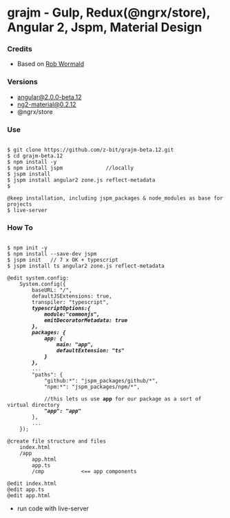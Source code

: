 # grajm - Gulp, Redux(@ngrx/store), Angular 2, Jspm, Material Design
### Credits
* Based on [Rob Wormald](https://gist.github.com/robwormald/429e01c6d802767441ec)

### Versions 
* angular@2.0.0-beta.12
* ng2-material@0.2.12
* @ngrx/store

### Use
<pre><code>
$ git clone https://github.com/z-bit/grajm-beta.12.git
$ cd grajm-beta.12
$ npm install -y
$ npm install jspm              //locally
$ jspm install
$ jspm install angular2 zone.js reflect-metadata
$ 

@keep installation, including jspm_packages & node_modules as base for projects
$ live-server
</code></pre>

### How To
<pre><code>
$ npm init -y
$ npm install --save-dev jspm
$ jspm init   // 7 x OK + typescript
$ jspm install ts angular2 zone.js reflect-metadata
 
@edit system.config:
    System.config({
        baseURL: "/",
        defaultJSExtensions: true,
        transpiler: "typescript",
        <b><i>typescriptOptions:{
            module:"commonjs",
            emitDecoratorMetadata: true
        }, 
        packages: {
            app: {
                main: "app",
                defaultExtension: "ts" 
            }
        },</b></i>    
        ...
        "paths": {
            "github:*": "jspm_packages/github/*",
            "npm:*": "jspm_packages/npm/*",
            
            //this lets us use <b>app</b> for our package as a sort of virtual directory
            <b><i>"app": "app"</b></i>
        },
        ...
    });    

@create file structure and files
    index.html 
    /app
        app.html
        app.ts
        /cmp            <== app components 
      
@edit index.html
@edit app.ts
@edit app.html
</code></pre>
* run code with live-server